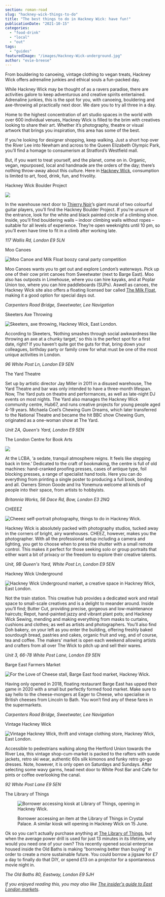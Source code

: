 ```yaml
---
section: roman-road
slug: "hackney-wick-things-to-do"
title: "The best things to do in Hackney Wick: have fun!"
publicationDate: "2021-10-15"
categories: 
  - "food-drink"
  - "local"
  - "out"
tags: 
  - "guides"
featuredImage: "/images/Hackney-Wick-underground.jpg"
author: "evie-breese"
---
```


From bouldering to canoeing, vintage clothing to vegan treats, Hackney Wick offers adrenaline junkies and ethical souls a fun-packed day.

While Hackney Wick may be thought of as a ravers paradise, there are activities galore to keep adventurous and creative spirits entertained. Adrenaline junkies, this is the spot for you, with canoeing, bouldering and axe-throwing all practically next door. We dare you to try all three in a day.

Home to the highest concentration of art studio spaces in the world with over 600 individual venues, Hackney Wick is filled to the brim with creatives looking to share their art. Whether it’s photography, theatre or visual artwork that brings you inspiration, this area has some of the best.

If you’re looking for designer shopping, keep walking. Just a short hop over the River Lee into Newham and across to the Queen Elizabeth Olympic Park, you’ll find a homage to consumerism at Stratford’s Westfield mall.

But, if you want to treat yourself, and the planet, come on in. Organic, vegan, repurposed, local and handmade are the orders of the day; there’s nothing throw-away about this culture. Here in [Hackney Wick](https://romanroadlondon.com/hackney-wick-area-guide/), consumption is limited to art, food, drink, fun, and frivolity.

Hackney Wick Boulder Project

![](/images/Boulder-Project-Hackney-Wick-things-to-do-1024x683.jpg)

In the warehouse next door to [Thierry Noir](https://thierrynoir.com/public-art/shapes-hackney-wick/)’s giant mural of two colourful guitar players, you’ll find the Hackney Boulder Project. If you’re unsure of the entrance, look for the white and black painted circle of a climbing shoe. Inside, you’ll find bouldering walls – indoor climbing walls without ropes – suitable for all levels of experience. They’re open weeknights until 10 pm, so you’ll even have time to fit in a climb after working late. 

_117 Wallis Rd, London E9 5LN_

Moo Canoes 

![Moo Canoe and Milk Float boozy canal party competition](/images/Moo-Canoe-Milk-Float-competition-1024x683.jpg)

Moo Canoes wants you to get out and explore London’s waterways. Pick up one of their cow print canoes from Sweetwater (next to Barge East). Moo also has outposts in Limehouse, where you can hire kayaks, and at Poplar Union too, where you can hire paddleboards (SUPs). Aswell as canoes, the Hackney Wick site also offers a floating licensed bar called [The Milk Float](https://www.themilkfloat.com/), making it a good option for special days out.

_Carpenters Road Bridge, Sweetwater, Lee Navigation_

Skeeters Axe Throwing

![Skeeters, axe throwing, Hackney Wick, East London.](/images/Hackney-Wick-guide-East-London-7-1024x683.jpg)

According to Skeeters, ‘Nothing smashes through social awkwardness like throwing an axe at a chunky target,’ so this is the perfect spot for a first date, right? If you haven’t quite got the guts for that, bring down your colleagues, birthday party or family crew for what must be one of the most unique activities in London.

_96 White Post Ln, London E9 5EN_

The Yard Theatre

Set up by artistic director Jay Miller in 2011 in a disused warehouse, The Yard Theatre and bar was only intended to have a three-month lifespan. Now, The Yard puts on theatre and performances, as well as late-night DJ events on most nights. The Yard also manages the Hackney Wick community centre, Hub67, and runs creative projects for young people aged 4-19 years. Michaela Coel’s Chewing Gum Dreams, which later transferred to the National Theatre and became the hit BBC show Chewing Gum, originated as a one-woman show at The Yard.

_Unit 2A, Queen's Yard, London E9 5EN_

The London Centre for Book Arts

![](/images/London-Centre-Book-Arts-photo-Neil-Harrison-4-1024x681.jpg)

At the LCBA, ‘a sedate, tranquil atmosphere reigns. It feels like stepping back in time.’ Dedicated to the craft of bookmaking, the centre is full of old machines: hand-cranked proofing presses, cases of antique type, foil blocking presses, a range of specialist hand tools. Here you can do everything from printing a single poster to producing a full book, binding and all. Owners Simon Goode and Ira Yonemura welcome all kinds of people into their space, from artists to hobbyists.

_Britannia Works, 56 Dace Rd, Bow, London E3 2NQ_

CHEEEZ

![Cheeez self-portrait photography, things to do in Hackney Wick.](/images/Cheeez-Hackney-Wick-self-portrait-photography-1024x683.jpg)

Hackney Wick is absolutely packed with photography studios, tucked away in the corners of bright, airy warehouses. CHEEZ, however, makes you the photographer. With all the professional setup including a camera and lighting, you get to choose when to press the shutter with a small remote control. This makes it perfect for those seeking solo or group portraits that either want a bit of privacy or the freedom to explore their creative talents. 

_Unit, 9B Queen's Yard, White Post Ln, London E9 5EN_

Hackney Wick Underground

![Hackney Wick Underground market, a creative space in Hackney Wick, East London.](/images/Hackney-Wick-underground-1024x683.jpg)

Not the train station. This creative hub provides a dedicated work and retail space to small-scale creatives and is a delight to meander around. Inside you’ll find; Butter Cut, providing precise, gorgeous and low-maintenance haircuts; Repot, hand-painted jazzy and vibrant plant pots; and Hackney Wick Sewing, mending and making everything from masks to curtains, cushions and clothes; as well as artists and photographers. You’ll also find Doh bakery, on your left as you enter the building, offering freshly baked sourdough bread, pastries and cakes, organic fruit and veg, and of course, tea and coffee. The makers’ market is open each weekend allowing artists and crafters from all over The Wick to pitch up and sell their wares. 

_Unit 3, 66-78 White Post Lane, London E9 5EN_

Barge East Farmers Market

![For the Love of Cheese stall, Barge East food market, Hackney Wick.](/images/For-the-love-of-cheese-Barge-East-food-market-1024x683.jpg)

Having only opened in 2018, floating restaurant Barge East has upped their game in 2020 with a small but perfectly formed food market. Make sure to say hello to the cheese-mongers at Eager to Cheese, who specialise in British cheeses from Lincoln to Bath. You won’t find any of these fares in the supermarkets. 

_Carpenters Road Bridge, Sweetwater, Lee Navigation_

Vintage Hackney Wick

![Vintage Hackney Wick, thrift and vintage clothing store, Hackney Wick, East London.](/images/Vintage-Hackney-Wick-1024x683.jpg)

Accessible to pedestrians walking along the Hertford Union towards the River Lea, this vintage shop-cum-market is packed to the rafters with suede jackets, retro ski wear, authentic 60s silk kimonos and funky retro go-go dresses. Note, however, it is only open on Saturdays and Sundays. After selecting some wavy garms, head next door to White Post Bar and Cafe for pints or coffee overlooking the canal. 

_92 White Post Lane E9 5EN_

The Library of Things

<figure>

![Borrower accessing kiosk at Library of Things, opening in Hackney Wick.](/images/Library-Things-orrower-kiosk-credit-Eddie-Hamilton-1024x682.jpg)

<figcaption>

Borrower accessing an item at the Library of Things in Crystal Palace. A similar kiosk will opening in Hackney Wick on 15 June.

</figcaption>

</figure>

Ok so you can’t actually purchase anything at [The Library of Things](https://romanroadlondon.com/library-of-things-hackney-wick/), but when the average power drill is used for just 13 minutes in its lifetime, why would you need one of your own? This recently opened social enterprise housed inside the Old Baths is making “borrowing better than buying” in order to create a more sustainable future. You could borrow a jigsaw for £7 a day to finally do that DIY, or spend £13 on a projector for a spontaneous movie night in.

_The Old Baths 80, Eastway, London E9 5JH_

_If you enjoyed reading this, you may also like [The insider's guide to East London markets](https://romanroadlondon.com/best-east-london-markets/)_.


